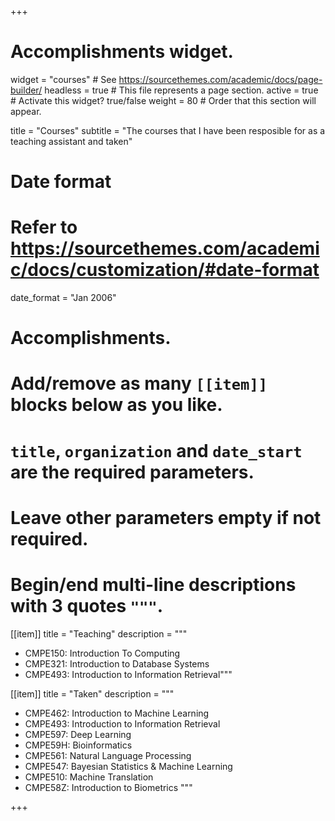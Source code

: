 +++
# Accomplishments widget.
widget = "courses"  # See https://sourcethemes.com/academic/docs/page-builder/
headless = true  # This file represents a page section.
active = true  # Activate this widget? true/false
weight = 80  # Order that this section will appear.

title = "Courses"
subtitle = "The courses that I have been resposible for as a teaching assistant and taken"

# Date format
#   Refer to https://sourcethemes.com/academic/docs/customization/#date-format
date_format = "Jan 2006"

# Accomplishments.
#   Add/remove as many `[[item]]` blocks below as you like.
#   `title`, `organization` and `date_start` are the required parameters.
#   Leave other parameters empty if not required.
#   Begin/end multi-line descriptions with 3 quotes `"""`.


[[item]]
  title = "Teaching"
  description = """
  * CMPE150: Introduction To Computing
  * CMPE321: Introduction to Database Systems
  * CMPE493: Introduction to Information Retrieval"""

[[item]]
  title = "Taken"
  description = """
  * CMPE462: Introduction to Machine Learning
  * CMPE493: Introduction to Information Retrieval
  * CMPE597: Deep Learning
  * CMPE59H: Bioinformatics
  * CMPE561: Natural Language Processing
  * CMPE547: Bayesian Statistics & Machine Learning
  * CMPE510: Machine Translation
  * CMPE58Z: Introduction to Biometrics """

+++
